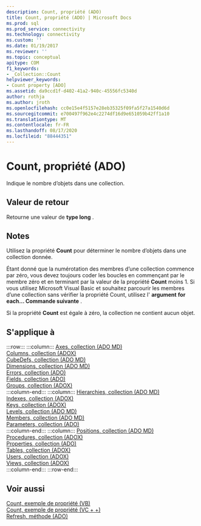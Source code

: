 ```yaml
---
description: Count, propriété (ADO)
title: Count, propriété (ADO) | Microsoft Docs
ms.prod: sql
ms.prod_service: connectivity
ms.technology: connectivity
ms.custom: ''
ms.date: 01/19/2017
ms.reviewer: ''
ms.topic: conceptual
apitype: COM
f1_keywords:
- _Collection::Count
helpviewer_keywords:
- Count property [ADO]
ms.assetid: da9ccd1f-d402-41a2-940c-45556fc5340d
author: rothja
ms.author: jroth
ms.openlocfilehash: cc0e15e4f5157e28eb35325f09fa5f27a1540d6d
ms.sourcegitcommit: e700497f962e4c2274df16d9e651059b42ff1a10
ms.translationtype: MT
ms.contentlocale: fr-FR
ms.lasthandoff: 08/17/2020
ms.locfileid: "88444351"
---
```

# <a name="count-property-ado"></a>Count, propriété (ADO)
Indique le nombre d’objets dans une collection.  
  
## <a name="return-value"></a>Valeur de retour  
 Retourne une valeur de **type long** .  
  
## <a name="remarks"></a>Notes  
 Utilisez la propriété **Count** pour déterminer le nombre d’objets dans une collection donnée.  
  
 Étant donné que la numérotation des membres d’une collection commence par zéro, vous devez toujours coder les boucles en commençant par le membre zéro et en terminant par la valeur de la propriété **Count** moins 1. Si vous utilisez Microsoft Visual Basic et souhaitez parcourir les membres d’une collection sans vérifier la propriété Count, utilisez l' **argument** **for each... Commande suivante** .  
  
 Si la propriété **Count** est égale à zéro, la collection ne contient aucun objet.  
  
## <a name="applies-to"></a>S'applique à  

:::row:::
    :::column:::
        [Axes, collection (ADO MD)](../../../ado/reference/ado-md-api/axes-collection-ado-md.md)  
        [Columns, collection (ADOX)](../../../ado/reference/adox-api/columns-collection-adox.md)  
        [CubeDefs, collection (ADO MD)](../../../ado/reference/ado-md-api/cubedefs-collection-ado-md.md)  
        [Dimensions, collection (ADO MD)](../../../ado/reference/ado-md-api/dimensions-collection-ado-md.md)  
        [Errors, collection (ADO)](../../../ado/reference/ado-api/errors-collection-ado.md)  
        [Fields, collection (ADO)](../../../ado/reference/ado-api/fields-collection-ado.md)  
        [Groups, collection (ADOX)](../../../ado/reference/adox-api/groups-collection-adox.md)  
    :::column-end:::
    :::column:::
        [Hierarchies, collection (ADO MD)](../../../ado/reference/ado-md-api/hierarchies-collection-ado-md.md)  
        [Indexes, collection (ADOX)](../../../ado/reference/adox-api/indexes-collection-adox.md)  
        [Keys, collection (ADOX)](../../../ado/reference/adox-api/keys-collection-adox.md)  
        [Levels, collection (ADO MD)](../../../ado/reference/ado-md-api/levels-collection-ado-md.md)  
        [Members, collection (ADO MD)](../../../ado/reference/ado-md-api/members-collection-ado-md.md)  
        [Parameters, collection (ADO)](../../../ado/reference/ado-api/parameters-collection-ado.md)  
    :::column-end:::
    :::column:::
        [Positions, collection (ADO MD)](../../../ado/reference/ado-md-api/positions-collection-ado-md.md)  
        [Procedures, collection (ADOX)](../../../ado/reference/adox-api/procedures-collection-adox.md)  
        [Properties, collection (ADO)](../../../ado/reference/ado-api/properties-collection-ado.md)  
        [Tables, collection (ADOX)](../../../ado/reference/adox-api/tables-collection-adox.md)  
        [Users, collection (ADOX)](../../../ado/reference/adox-api/users-collection-adox.md)  
        [Views, collection (ADOX)](../../../ado/reference/adox-api/views-collection-adox.md)  
    :::column-end:::
:::row-end:::

## <a name="see-also"></a>Voir aussi  
 [Count, exemple de propriété (VB)](../../../ado/reference/ado-api/count-property-example-vb.md)   
 [Count, exemple de propriété (VC + +)](../../../ado/reference/ado-api/count-property-example-vc.md)   
 [Refresh, méthode (ADO)](../../../ado/reference/ado-api/refresh-method-ado.md)
